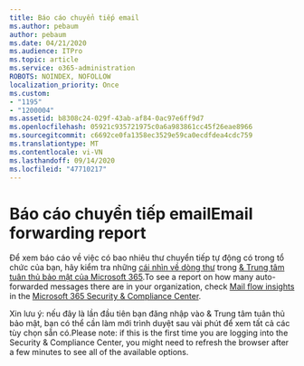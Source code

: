 ```yaml
---
title: Báo cáo chuyển tiếp email
ms.author: pebaum
author: pebaum
ms.date: 04/21/2020
ms.audience: ITPro
ms.topic: article
ms.service: o365-administration
ROBOTS: NOINDEX, NOFOLLOW
localization_priority: Once
ms.custom:
- "1195"
- "1200004"
ms.assetid: b8308c24-029f-43ab-af84-0ac97e6ff9d7
ms.openlocfilehash: 05921c935721975c0a6a983861cc45f26eae8966
ms.sourcegitcommit: c6692ce0fa1358ec3529e59ca0ecdfdea4cdc759
ms.translationtype: MT
ms.contentlocale: vi-VN
ms.lasthandoff: 09/14/2020
ms.locfileid: "47710217"
---
```

# <a name="email-forwarding-report"></a><span data-ttu-id="c4291-102">Báo cáo chuyển tiếp email</span><span class="sxs-lookup"><span data-stu-id="c4291-102">Email forwarding report</span></span>

<span data-ttu-id="c4291-103">Để xem báo cáo về việc có bao nhiêu thư chuyển tiếp tự động có trong tổ chức của bạn, hãy kiểm tra những [cái nhìn về dòng thư](https://docs.microsoft.com//office365/securitycompliance/mail-flow-insights-v2) trong [ &amp; Trung tâm tuân thủ bảo mật của Microsoft 365](https://protection.office.com/#/homepage).</span><span class="sxs-lookup"><span data-stu-id="c4291-103">To see a report on how many auto-forwarded messages there are in your organization, check [Mail flow insights](https://docs.microsoft.com//office365/securitycompliance/mail-flow-insights-v2) in the [Microsoft 365 Security &amp; Compliance Center](https://protection.office.com/#/homepage).</span></span>
  
<span data-ttu-id="c4291-104">Xin lưu ý: nếu đây là lần đầu tiên bạn đăng nhập vào &amp; Trung tâm tuân thủ bảo mật, bạn có thể cần làm mới trình duyệt sau vài phút để xem tất cả các tùy chọn sẵn có.</span><span class="sxs-lookup"><span data-stu-id="c4291-104">Please note: if this is the first time you are logging into the Security &amp; Compliance Center, you might need to refresh the browser after a few minutes to see all of the available options.</span></span>
  
